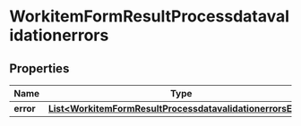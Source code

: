 
# WorkitemFormResultProcessdatavalidationerrors

## Properties
Name | Type | Description | Notes
------------ | ------------- | ------------- | -------------
**error** | [**List&lt;WorkitemFormResultProcessdatavalidationerrorsError&gt;**](WorkitemFormResultProcessdatavalidationerrorsError.md) | Error List |  [optional]



